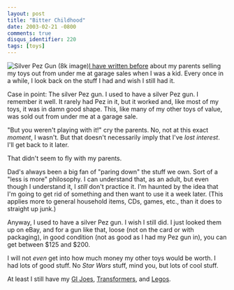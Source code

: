```yaml
---
layout: post
title: "Bitter Childhood"
date: 2003-02-21 -0800
comments: true
disqus_identifier: 220
tags: [toys]
---
```

![Silver Pez Gun (8k
image)](https://hyqi8g.blu.livefilestore.com/y2pBMT-Ia2dhpm2hGTnVzhqU6WA1mQ1dX89rKwIpzYjTrkIdnMZn6h0-mfZeDJRmYulRC_PUZfwra2ORhyjyYcpP-u2qVgzpremm5WjWGc_9uI/20030221pezgun.jpg?psid=1)[I
have written
before](/archive/2002/03/18/were-going-to-need-bigger-guns.aspx) about
my parents selling my toys out from under me at garage sales when I was
a kid. Every once in a while, I look back on the stuff I had and wish I
still had it.

 Case in point: The silver Pez gun. I used to have a silver Pez gun. I
remember it well. It rarely had Pez in it, but it worked and, like most
of my toys, it was in damn good shape. This, like many of my other toys
of value, was sold out from under me at a garage sale.

 "But you weren't playing with it!" cry the parents. No, not at this
exact *moment*, I wasn't. But that doesn't necessarily imply that I've
*lost interest*. I'll get back to it later.

 That didn't seem to fly with my parents.

 Dad's always been a big fan of "paring down" the stuff we own. Sort of
a "less is more" philosophy. I can understand that, as an adult, but
even though I understand it, I *still* don't practice it. I'm haunted by
the idea that I'm going to get rid of something and then want to use it
a week later. (This applies more to general household items, CDs, games,
etc., than it does to straight up junk.)

 Anyway, I used to have a silver Pez gun. I wish I still did. I just
looked them up on eBay, and for a gun like that, loose (not on the card
or with packaging), in good condition (not as good as I had my Pez gun
in), you can get between $125 and $200.

 I will not *even* get into how much money my other toys would be worth.
I had lots of good stuff. No *Star Wars* stuff, mind you, but lots of
cool stuff.

 At least I still have my [GI Joes](http://www.gijoe.com/),
[Transformers](http://www.transformers.com/), and
[Legos](http://www.lego.com).
